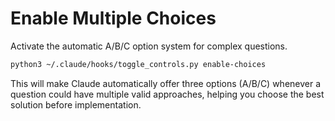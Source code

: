 # Enable Multiple Choices

Activate the automatic A/B/C option system for complex questions.

```bash
python3 ~/.claude/hooks/toggle_controls.py enable-choices
```

This will make Claude automatically offer three options (A/B/C) whenever a question could have multiple valid approaches, helping you choose the best solution before implementation.
